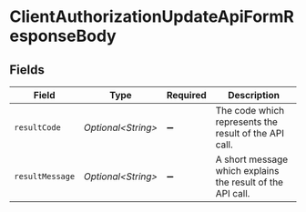 # ClientAuthorizationUpdateApiFormResponseBody


## Fields

| Field                                                      | Type                                                       | Required                                                   | Description                                                |
| ---------------------------------------------------------- | ---------------------------------------------------------- | ---------------------------------------------------------- | ---------------------------------------------------------- |
| `resultCode`                                               | *Optional\<String>*                                        | :heavy_minus_sign:                                         | The code which represents the result of the API call.      |
| `resultMessage`                                            | *Optional\<String>*                                        | :heavy_minus_sign:                                         | A short message which explains the result of the API call. |